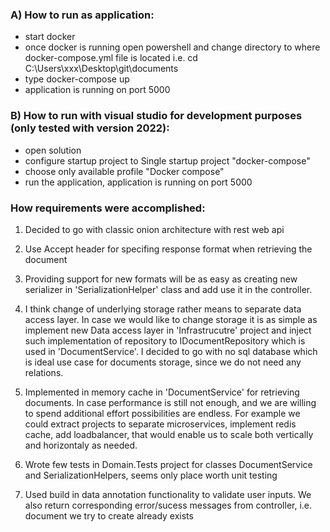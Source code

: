 ### A) How to run as application:
- start docker
- once docker is running open powershell and change directory to where docker-compose.yml file is located i.e. cd C:\Users\xxx\Desktop\git\documents
- type docker-compose up
- application is running on port 5000

### B) How to run with visual studio for development purposes (only tested with version 2022):
- open solution
- configure startup project to Single startup project "docker-compose"
- choose only available profile "Docker compose"
- run the application, application is running on port 5000

### How requirements were accomplished:

1. Decided to go with classic onion architecture with rest web api

2. Use Accept header for specifing response format when retrieving the document
  
3. Providing support for new formats will be as easy as creating new serializer in 'SerializationHelper' class and add use it in the controller.

4. I think change of underlying storage rather means to separate data access layer. In case we would like to change storage it is as simple as implement new Data access layer in 'Infrastrucutre' project and inject such implementation of repository to IDocumentRepository which is used in 'DocumentService'. I decided to go with no sql database which is ideal use case for documents storage, since we do not need any relations. 

5. Implemented in memory cache in 'DocumentService' for retrieving documents. In case performance is still not enough, and we are willing to spend additional effort possibilities are endless. For example we could extract projects to separate microservices, implement redis cache, add loadbalancer, that would enable us to scale both vertically and horizontaly as needed.

6. Wrote few tests in Domain.Tests project for classes DocumentService and SerializationHelpers, seems only place worth unit testing

7. Used build in data annotation functionality to validate user inputs. We also return corresponding error/sucess messages from controller, i.e. document we try to create already exists
